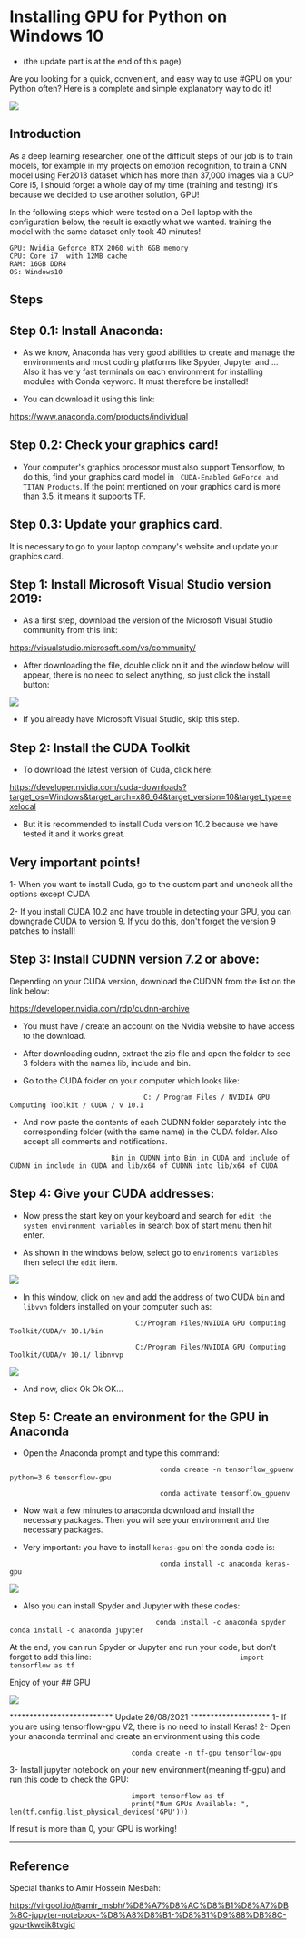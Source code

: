 # Installing GPU for Python on Windows 10 
- (the update part is at the end of this page)

Are you looking for a quick, convenient, and easy way to use #GPU on your Python often?
Here is a complete and simple explanatory way to do it!


![](https://github.com/Mahdidrm/GPU/blob/main/1.jpeg?raw=true)


Introduction
-
As a deep learning researcher, one of the difficult steps of our job is to train models, for example in my projects on emotion recognition, to train a CNN model using Fer2013 dataset which has more than 37,000 images via a CUP Core i5, I should forget a whole day of my time (training and testing) it's because we decided to use another solution, GPU!

In the following steps which were tested on a Dell laptop with the configuration below, the result is exactly what we wanted. training the model with the same dataset only took 40 minutes!
```
GPU: Nvidia Geforce RTX 2060 with 6GB memory 
CPU: Core i7  with 12MB cache 
RAM: 16GB DDR4 
OS: Windows10

```

Steps
-

## Step 0.1: Install Anaconda:

- As we know, Anaconda has very good abilities to create and manage the environments and most coding platforms like Spyder, Jupyter and ... Also it has very fast terminals on each environment for installing modules with Conda keyword. It must therefore be installed!

- You can download it using this link:

https://www.anaconda.com/products/individual

## Step 0.2: Check your graphics card! 

- Your computer's graphics processor must also support Tensorflow, to do this, find your graphics card model in `` CUDA-Enabled GeForce and TITAN Products``. If the point mentioned on your graphics card is more than 3.5, it means it supports TF.

## Step 0.3: Update your graphics card.
It is necessary to go to your laptop company's website and update your graphics card.


## Step 1: Install Microsoft Visual Studio version 2019:

- As a first step, download the version of the Microsoft Visual Studio community from this link:

https://visualstudio.microsoft.com/vs/community/

- After downloading the file, double click on it and the window below will appear, there is no need to select anything, so just click the install button:

![](https://github.com/Mahdidrm/GPU/blob/main/2.png?raw=true)

- If you already have Microsoft Visual Studio, skip this step.

## Step 2: Install the CUDA Toolkit

- To download the latest version of Cuda, click here:

https://developer.nvidia.com/cuda-downloads?target_os=Windows&target_arch=x86_64&target_version=10&target_type=exelocal

- But it is recommended to install Cuda version 10.2 because we have tested it and it works great.

## Very important points!

1- When you want to install Cuda, go to the custom part and uncheck all the options except CUDA

2- If you install CUDA 10.2 and have trouble in detecting your GPU, you can downgrade CUDA to version 9. If you do this, don't forget the version 9 patches to install!

## Step 3: Install CUDNN version 7.2 or above:

Depending on your CUDA version, download the CUDNN from the list on the link below:

https://developer.nvidia.com/rdp/cudnn-archive

- You must have / create an account on the Nvidia website to have access to the download.

- After downloading cudnn, extract the zip file and open the folder to see 3 folders with the names lib, include and bin.

- Go to the CUDA folder on your computer which looks like:

```                                  C: / Program Files / NVIDIA GPU Computing Toolkit / CUDA / v 10.1                                                      ```

- And now paste the contents of each CUDNN folder separately into the corresponding folder (with the same name) in the CUDA folder. Also accept all comments and notifications.

```                          Bin in CUDNN into Bin in CUDA and include of CUDNN in include in CUDA and lib/x64 of CUDNN into lib/x64 of CUDA                            ```


## Step 4: Give your CUDA addresses:

- Now press the start key on your keyboard and search for ```edit the system environment variables``` in search box of start menu then hit enter. 

- As shown in the windows below, select go to ```enviroments variables``` then select the ```edit``` item.

![](https://github.com/Mahdidrm/GPU/blob/main/3.png)

- In this window, click on ```new``` and add the address of two CUDA ```bin``` and ```libvvn``` folders installed on your computer such as:

```                                C:/Program Files/NVIDIA GPU Computing Toolkit/CUDA/v 10.1/bin                                                      ```

```                                C:/Program Files/NVIDIA GPU Computing Toolkit/CUDA/v 10.1/ libnvvp                                                  ```
                             

![](https://github.com/Mahdidrm/GPU/blob/main/4.png?raw=true)

- And now, click Ok Ok OK... 

## Step 5: Create an environment for the GPU in Anaconda

- Open the Anaconda prompt and type this command:

```                                      conda create -n tensorflow_gpuenv python=3.6 tensorflow-gpu                                                               ```

```                                      conda activate tensorflow_gpuenv                                                                                         ```
                                  
- Now wait a few minutes to anaconda download and install the necessary packages. Then you will see your environment and the necessary packages.

- Very important: you have to install ```keras-gpu``` on! the conda code is:

```                                     conda install -c anaconda keras-gpu```

![](https://github.com/Mahdidrm/GPU/blob/main/5.png?raw=true)

- Also you can install Spyder and Jupyter with these codes:

```                                     conda install -c anaconda spyder                                                                                    ```
```                                     conda install -c anaconda jupyter                                                                                   ```
                


At the end, you can run Spyder or Jupyter and run your code, but don't forget to add this line:
```                                     import tensorflow as tf                                                                                             ```



Enjoy of your ## GPU

![](https://github.com/Mahdidrm/GPU/blob/main/7.png?raw=true)


************************** Update 26/08/2021 ********************
1- If you are using tensorflow-gpu V2, there is no need to install Keras! 
2- Open your anaconda terminal and create an environment using this code: 

```
                              conda create -n tf-gpu tensorflow-gpu

```
3- Install jupyter notebook on your new environment(meaning tf-gpu) and run this code to check the GPU:

```
                              import tensorflow as tf
                              print("Num GPUs Available: ", len(tf.config.list_physical_devices('GPU')))

```
If result is more than 0, your GPU is working! 

******************************************************************
Reference
-

Special thanks to Amir Hossein Mesbah:

https://virgool.io/@amir_msbh/%D8%A7%D8%AC%D8%B1%D8%A7%DB%8C-jupyter-notebook-%D8%A8%D8%B1-%D8%B1%D9%88%DB%8C-gpu-tkweik8tvgid

